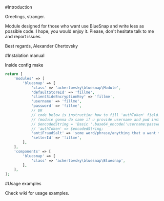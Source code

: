#Introduction

Greetings, stranger. 
  
Module designed for those who want use BlueSnap and write less as possible code. I hope, you would enjoy it.
Please, don't hesitate talk to me and report issues.
  
Best regards,
Alexander Chertovsky

#Instalation manual

Inside config make

```php
return [
    'modules' => [
        'bluesnap' => [
            'class' => 'achertovsky\bluesnap\Module',
            'defaultStoreId' => 'fillme',
            'clientSideEncryptionKey' => 'fillme',
            'username' => 'fillme',
            'password' => 'fillme',
            // OR
            // code below is instruction how to fill 'authToken' field. Refer https://developers.bluesnap.com/docs/authentication
            // (module gonna do same if u provide username and pwd instead)
            // $encodedString = 'Basic '.base64_encode('username:password');
            // 'authToken' => $encodedString;
            'antiFraudSalt' => 'some word/phrase/anything that u want to use. it gonna be used to generate anti-fraud token. make sure only u and trusted people know it :)',
            'sellerId' => 'fillme',
        ],
    ],
    'components' => [
        'bluesnap' => [
            'class' => 'achertovsky\bluesnap\Bluesnap',
        ],
    ],
];
```

#Usage examples

Check wiki for usage examples.
